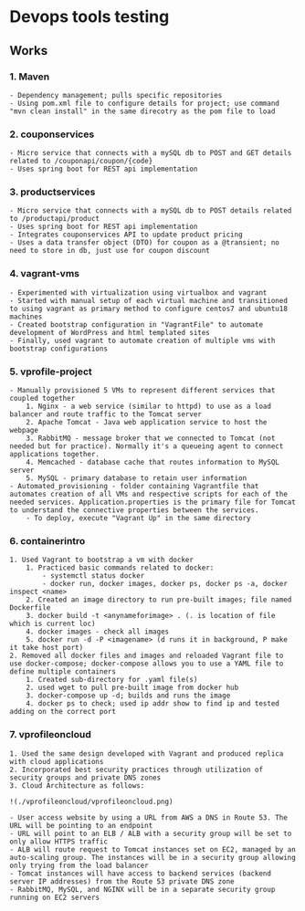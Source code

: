 # Devops tools testing
## Works
### 1. Maven
	- Dependency management; pulls specific repositories
	- Using pom.xml file to configure details for project; use command "mvn clean install" in the same direcotry as the pom file to load
### 2. couponservices
	- Micro service that connects with a mySQL db to POST and GET details related to /couponapi/coupon/{code}
	- Uses spring boot for REST api implementation
### 3. productservices
	- Micro service that connects with a mySQL db to POST details related to /productapi/product
	- Uses spring boot for REST api implementation
	- Integrates couponservices API to update product pricing
	- Uses a data transfer object (DTO) for coupon as a @transient; no need to store in db, just use for coupon discount
### 4. vagrant-vms
	- Experimented with virtualization using virtualbox and vagrant
	- Started with manual setup of each virtual machine and transitioned to using vagrant as primary method to configure centos7 and ubuntu18 machines
	- Created bootstrap configuration in "VagrantFile" to automate development of WordPress and html templated sites
	- Finally, used vagrant to automate creation of multiple vms with bootstrap configurations
### 5. vprofile-project
	- Manually provisioned 5 VMs to represent different services that coupled together
		1. Nginx - a web service (similar to httpd) to use as a load balancer and route traffic to the Tomcat server
		2. Apache Tomcat - Java web application service to host the webpage
		3. RabbitMQ - message broker that we connected to Tomcat (not needed but for practice). Normally it's a queueing agent to connect applications together.
		4. Memcached - database cache that routes information to MySQL server
		5. MySQL - primary database to retain user information
	- Automated_provisioning - folder containing Vagrantfile that automates creation of all VMs and respective scripts for each of the needed services. Application.properties is the primary file for Tomcat to understand the connective properties between the services. 
		- To deploy, execute "Vagrant Up" in the same directory
### 6. containerintro
	1. Used Vagrant to bootstrap a vm with docker
		1. Practiced basic commands related to docker:
			- systemctl status docker
			- docker run, docker images, docker ps, docker ps -a, docker inspect <name>
		2. Created an image directory to run pre-built images; file named Dockerfile
		3. docker build -t <anynameforimage> . (. is location of file which is current loc)
		4. docker images - check all images
		5. docker run -d -P <imagename> (d runs it in background, P make it take host port)
	2. Removed all docker files and images and reloaded Vagrant file to use docker-compose; docker-compose allows you to use a YAML file to define multiple containers
		1. Created sub-directory for .yaml file(s)
		2. used wget to pull pre-built image from docker hub
		3. docker-compose up -d; builds and runs the image
		4. docker ps to check; used ip addr show to find ip and tested adding on the correct port
### 7. vprofileoncloud
	1. Used the same design developed with Vagrant and produced replica with cloud applications
	2. Incorporated best security practices through utilization of security groups and private DNS zones
	3. Cloud Architecture as follows:

	!(./vprofileoncloud/vprofileoncloud.png)

	- User access website by using a URL from AWS a DNS in Route 53. The URL will be pointing to an endpoint
	- URL will point to an ELB / ALB with a security group will be set to only allow HTTPS traffic
	- ALB will route request to Tomcat instances set on EC2, managed by an auto-scaling group. The instances will be in a security group allowing only trying from the load balancer
	- Tomcat instances will have access to backend services (backend server IP addresses) from the Route 53 private DNS zone
	- RabbitMQ, MySQL, and NGINX will be in a separate security group running on EC2 servers




